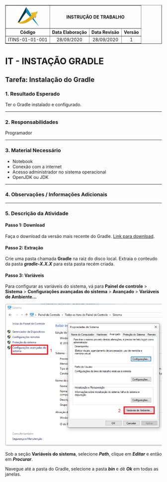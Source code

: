 <table border="1">
    <tr>
        <th><img width="75" src="imagens/path41.png"></th>
        <th colspan=3>INSTRUÇÃO DE TRABALHO</th>
    </tr>
    <tr>
        <th>Código</th>
        <th>Data Elaboração</th>
        <th>Data Revisão</th>
        <th>Versão</th>
    </tr>
    <tr style="text-align: center;">
        <td>ITINS-01-01-001</td>
        <td>28/09/2020</td>
        <td>28/09/2020</td>
        <td>1</td>
    </tr>
</table>

# IT - INSTAÇÃO GRADLE

## Tarefa: Instalação do Gradle

### **1. Resultado Esperado**

Ter o Gradle instalado e configurado.

----------
### **2. Responsabilidades**

Programador

----------
### **3. Material Necessário**

- Notebook
- Conexão com a internet
- Acesso administrador no sistema operacional
- OpenJDK ou JDK

----------
### **4. Observações / Informações Adicionais** 

----------
### **5. Descrição da Atividade**

#### **Passo 1: Download**

Faça o download da versão mais recente do Gradle. [Link para download](https://gradle.org/install/#manually).

#### **Passo 2: Extração**

Crie uma pasta chamada **Gradle** na raiz do disco local. Extraia o conteudo da pasta ***gradle-X.X.X*** para esta pasta recém criada.

#### **Passo 3: Variáveis**

Para configurar as variáveis do sistema, vá para **Painel de controle** > **Sistema** > **Configurações avançadas do sistema** > **Avançado** > **Variáveis de Ambiente...**

![Variáveis de ambiente](imagens/variaveis-ambiente-windows.png)

Sob a seção **Variáveis do sistema**, selecione ***Path***, clique em ***Editar*** e então em ***Procurar***.

Navegue até a pasta do Gradle, selecione a pasta ***bin*** e dê ***Ok*** em todas as janelas.